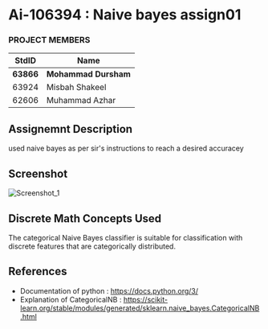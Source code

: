 
# Ai-106394 : Naive bayes assign01 #
### PROJECT MEMBERS ###
StdID | Name
------------ | -------------
**63866** | **Mohammad Dursham** 
63924 | Misbah Shakeel
62606 | Muhammad Azhar
## Assignemnt Description ##
used naive bayes as per sir's instructions to reach a desired accuracey

## Screenshot ##
![Screenshot_1](https://user-images.githubusercontent.com/61589320/115705373-e2718380-a385-11eb-8a41-ee3205837b34.png)

## Discrete Math Concepts Used ##
The categorical Naive Bayes classifier is suitable for classification with discrete features that are categorically distributed.

## References ##
- Documentation of python : https://docs.python.org/3/
- Explanation of CategoricalNB : https://scikit-learn.org/stable/modules/generated/sklearn.naive_bayes.CategoricalNB.html
